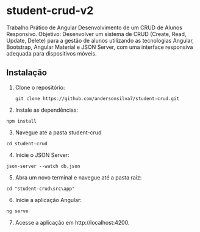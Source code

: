 # student-crud-v2
Trabalho Prático de Angular Desenvolvimento de um CRUD de Alunos Responsivo. Objetivo: Desenvolver um sistema de CRUD (Create, Read, Update, Delete) para a gestão de alunos utilizando as tecnologias Angular, Bootstrap, Angular Material e JSON Server, com uma interface responsiva adequada para dispositivos móveis.

## Instalação

1. Clone o repositório:

   
   ``
git clone https://github.com/andersonsilva7/student-crud.git
   ``

   
2. Instale as dependências:

   
  ``
     npm install
  ``


3. Navegue até a pasta student-crud

   
  
  ``
     cd student-crud
  ``


4. Inicie o JSON Server:

   
  ``
     json-server --watch db.json
  ``


5. Abra um novo terminal e navegue até a pasta raiz:
   

  ``
     cd "student-crud\src\app" 
  ``


6. Inicie a aplicação Angular:

   
  ``
     ng serve
  ``

7. Acesse a aplicação em http://localhost:4200.
